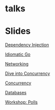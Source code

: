 talks
=====

Slides
======
[Dependency Injection](http://talks.godoc.org/github.com/adnaan/talks/dependency_injection.slide)

[Idiomatic Go](http://talks.godoc.org/github.com/adnaan/talks/idiomatic_go.slide)

[Networking](http://talks.godoc.org/github.com/adnaan/talks/networking.slide)

[Dive into Concurrency](http://talks.godoc.org/github.com/adnaan/talks/concurrencyAug2016.slide)

[Concurrency](http://talks.godoc.org/github.com/adnaan/talks/concurrency.slide)

[Databases](http://talks.godoc.org/github.com/adnaan/talks/database.slide)

[Workshop: Polls](http://talks.godoc.org/github.com/adnaan/talks/polls.slide)

